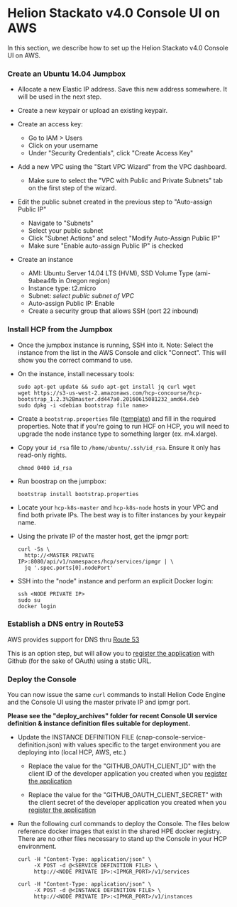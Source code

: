 # Helion Stackato v4.0 Console UI on AWS
In this section, we describe how to set up the Helion Stackato v4.0 Console UI on AWS.

### Create an Ubuntu 14.04 Jumpbox
* Allocate a new Elastic IP address. Save this new address somewhere. It will be used in the next step.

* Create a new keypair or upload an existing keypair.


* Create an access key:
  - Go to IAM > Users
  - Click on your username
  - Under "Security Credentials", click "Create Access Key"


* Add a new VPC using the "Start VPC Wizard" from the VPC dashboard.
  - Make sure to select the "VPC with Public and Private Subnets" tab on the first step of the wizard.


* Edit the public subnet created in the previous step to "Auto-assign Public IP"
  - Navigate to "Subnets"
  - Select your public subnet
  - Click "Subnet Actions" and select "Modify Auto-Assign Public IP"
  - Make sure "Enable auto-assign Public IP" is checked


* Create an instance
  - AMI: Ubuntu Server 14.04 LTS (HVM), SSD Volume Type (ami-9abea4fb in Oregon region)
  - Instance type: t2.micro
  - Subnet: *select public subnet of VPC*
  - Auto-assign Public IP: Enable
  - Create a security group that allows SSH (port 22 inbound)

### Install HCP from the Jumpbox
* Once the jumpbox instance is running, SSH into it.
  Note: Select the instance from the list in the AWS Console and click "Connect". This will show you the correct command to use.


* On the instance, install necessary tools:
  ```
  sudo apt-get update && sudo apt-get install jq curl wget
  wget https://s3-us-west-2.amazonaws.com/hcp-concourse/hcp-bootstrap_1.2.3%2Bmaster.dd447a0.20160615081232_amd64.deb
  sudo dpkg -i <debian bootstrap file name>
  ```

* Create a `bootstrap.properties` file ([template](bootstrap-1.2.3.properties)) and fill in the required properties. Note that if you're going to run HCF on HCP, you will need to upgrade the node instance type to something larger (ex. m4.xlarge).

* Copy your `id_rsa` file to `/home/ubuntu/.ssh/id_rsa`. Ensure it only has read-only rights.
  ```
  chmod 0400 id_rsa
  ```

* Run boostrap on the jumpbox:
  ```
  bootstrap install bootstrap.properties
  ```

* Locate your `hcp-k8s-master` and `hcp-k8s-node` hosts in your VPC and find both private IPs. The best way is to filter instances by your keypair name.

* Using the private IP of the master host, get the ipmgr port:
  ```
  curl -Ss \
    http://<MASTER PRIVATE IP>:8080/api/v1/namespaces/hcp/services/ipmgr | \
    jq '.spec.ports[0].nodePort'
  ```

* SSH into the "node" instance and perform an explicit Docker login:
  ```
  ssh <NODE PRIVATE IP>
  sudo su
  docker login
  ```

### Establish a DNS entry in Route53

AWS provides support for DNS thru [Route 53](https://github.com/hpcloud/hdp-resource-manager/blob/develop/cmd/bootstrap/docs/bootstrap.md#load-balancer-support)

This is an option step, but will allow you to [register the application](development.md#register-ui) with Github (for the sake of OAuth) using a static URL.

### Deploy the Console

You can now issue the same `curl` commands to install Helion Code Engine and the Console UI using the master private IP and ipmgr port.

**Please see the "deploy_archives" folder for recent Console UI service definition & instance definition files suitable for deployment.**

* Update the INSTANCE DEFINITION FILE (cnap-console-service-definition.json) with values specific to the target environment you are deploying into (local HCP, AWS, etc.)

  - Replace the value for the "GITHUB_OAUTH_CLIENT_ID" with the client ID of the developer application you created when you [register the application](development.md#register-ui)

  - Replace the value for the "GITHUB_OAUTH_CLIENT_SECRET" with the client secret of the developer application you created when you [register the application](development.md#register-ui)

* Run the following curl commands to deploy the Console. The files below reference docker images that exist in the shared HPE docker registry. There are no other files necessary to stand up the Console in your HCP environment.

  ```
  curl -H "Content-Type: application/json" \
       -X POST -d @<SERVICE DEFINITION FILE> \
       http://<NODE PRIVATE IP>:<IPMGR_PORT>/v1/services

  curl -H "Content-Type: application/json" \
       -X POST -d @<INSTANCE DEFINITION FILE> \
       http://<NODE PRIVATE IP>:<IPMGR_PORT>/v1/instances
  ```
